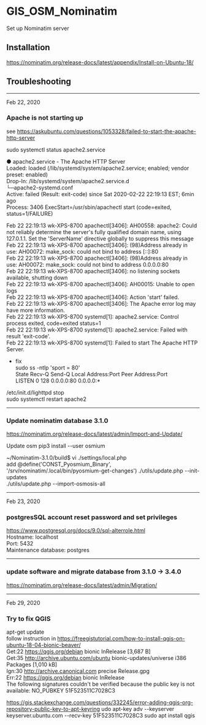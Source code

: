 # GIS_OSM_Nominatim
Set up Nominatim server
## Installation  
https://nominatim.org/release-docs/latest/appendix/Install-on-Ubuntu-18/  

## Troubleshooting
--------------  
Feb 22, 2020
### Apache is not starting up   

see https://askubuntu.com/questions/1053328/failed-to-start-the-apache-http-server  

sudo systemctl status apache2.service

● apache2.service - The Apache HTTP Server  
   Loaded: loaded (/lib/systemd/system/apache2.service; enabled; vendor preset: enabled)  
  Drop-In: /lib/systemd/system/apache2.service.d  
           └─apache2-systemd.conf  
   Active: failed (Result: exit-code) since Sat 2020-02-22 22:19:13 EST; 6min ago  
  Process: 3406 ExecStart=/usr/sbin/apachectl start (code=exited, status=1/FAILURE)  

Feb 22 22:19:13 wk-XPS-8700 apachectl[3406]: AH00558: apache2: Could not reliably determine the server's fully qualified domain name, using 127.0.1.1. Set the 'ServerName' directive globally to suppress this message  
Feb 22 22:19:13 wk-XPS-8700 apachectl[3406]: (98)Address already in use: AH00072: make_sock: could not bind to address [::]:80  
Feb 22 22:19:13 wk-XPS-8700 apachectl[3406]: (98)Address already in use: AH00072: make_sock: could not bind to address 0.0.0.0:80  
Feb 22 22:19:13 wk-XPS-8700 apachectl[3406]: no listening sockets available, shutting down  
Feb 22 22:19:13 wk-XPS-8700 apachectl[3406]: AH00015: Unable to open logs  
Feb 22 22:19:13 wk-XPS-8700 apachectl[3406]: Action 'start' failed.  
Feb 22 22:19:13 wk-XPS-8700 apachectl[3406]: The Apache error log may have more information.  
Feb 22 22:19:13 wk-XPS-8700 systemd[1]: apache2.service: Control process exited, code=exited status=1  
Feb 22 22:19:13 wk-XPS-8700 systemd[1]: apache2.service: Failed with result 'exit-code'.  
Feb 22 22:19:13 wk-XPS-8700 systemd[1]: Failed to start The Apache HTTP Server.  

* fix   
sudo ss -ntlp 'sport = 80'  
State                                  Recv-Q                                  Send-Q                                                                    Local Address:Port                                                                   Peer Address:Port                                    
LISTEN                                 0                                       128                                                                             0.0.0.0:80                                                                          0.0.0.0:*                                 

/etc/init.d/lighttpd stop  
sudo systemctl restart apache2

--------------  
### Update nominatim database 3.1.0  

https://nominatim.org/release-docs/latest/admin/Import-and-Update/  

Update osm
pip3 install --user osmium

~/Nominatim-3.1.0/build$ vi ./settings/local.php  
add
@define('CONST_Pyosmium_Binary', '/srv/nominatim/.local/bin/pyosmium-get-changes')
./utils/update.php --init-updates  
./utils/update.php --import-osmosis-all  

--------------  
Feb 23, 2020  
### postgresSQL account reset password and set privileges  
https://www.postgresql.org/docs/9.0/sql-alterrole.html  
Hostname: localhost   
Port: 5432  
Maintenance database:  postgres  

--------------  
### update software and migrate database from 3.1.0 -> 3.4.0    
https://nominatim.org/release-docs/latest/admin/Migration/  

--------------  
Feb 29, 2020   
### Try to fix QGIS
apt-get update  
follow instruction in https://freegistutorial.com/how-to-install-qgis-on-ubuntu-18-04-bionic-beaver/   
Get:22 https://qgis.org/debian bionic InRelease [3,687 B]                                         
Get:35 http://archive.ubuntu.com/ubuntu bionic-updates/universe i386 Packages [1,010 kB]  
Ign:30 http://archive.canonical.com precise Release.gpg                                                                                                                               
Err:22 https://qgis.org/debian bionic InRelease                                                                                                                                       
  The following signatures couldn't be verified because the public key is not available: NO_PUBKEY 51F523511C7028C3  

https://gis.stackexchange.com/questions/332245/error-adding-qgis-org-repository-public-key-to-apt-keyring
udo apt-key adv --keyserver keyserver.ubuntu.com --recv-key 51F523511C7028C3
sudo apt install qgis  
 


